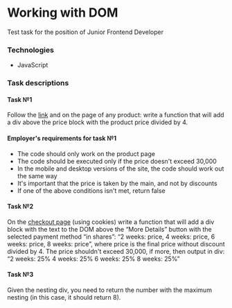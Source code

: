 # Working with DOM
Test task for the position of Junior Frontend Developer

### Technologies
+ JavaScript

### Task descriptions
#### Task №1 
Follow the [link](https://rivegauche.ru/?digiPreview=WXVNXQZEJ) and on the page of any product: write a function that will add a div above the price block with the product price divided by 4.
#### Employer's requirements for task №1
+ The code should only work on the product page
+ The code should be executed only if the price doesn't exceed 30,000
+ In the mobile and desktop versions of the site, the code should work out the same way
+ It's important that the price is taken by the main, and not by discounts
+ If one of the above conditions isn't met, return false

#### Task №2
On the [checkout page](https://rivegauche.ru/checkout/multi) (using cookies) write a function that will add a div block with the text to the DOM above the “More Details” button with the selected payment method “in shares”:
“2 weeks: price, 4 weeks: price, 6 weeks: price, 8 weeks: price”, where price is the final price without discount divided by 4. The price shouldn't exceed 30,000, if more, then output in div:
“2 weeks: 25% 4 weeks: 25% 6 weeks: 25% 8 weeks: 25%”

#### Task №3 
Given the nesting div, you need to return the number with the maximum nesting (in this case, it should return 8).
